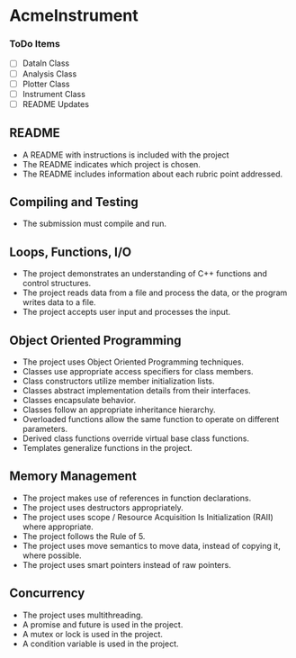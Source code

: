 # AcmeInstrument

### ToDo Items

- [ ] DataIn Class
- [ ] Analysis Class
- [ ] Plotter Class
- [ ] Instrument Class
- [ ] README Updates

## README

- A README with instructions is included with the project
- The README indicates which project is chosen.
- The README includes information about each rubric point addressed.

## Compiling and Testing 

- The submission must compile and run.

## Loops, Functions, I/O

- The project demonstrates an understanding of C++ functions and control structures.
- The project reads data from a file and process the data, or the program writes data to a file.
- The project accepts user input and processes the input.

## Object Oriented Programming

- The project uses Object Oriented Programming techniques.
- Classes use appropriate access specifiers for class members.
- Class constructors utilize member initialization lists.
- Classes abstract implementation details from their interfaces.
- Classes encapsulate behavior.
- Classes follow an appropriate inheritance hierarchy.
- Overloaded functions allow the same function to operate on different parameters.
- Derived class functions override virtual base class functions.
- Templates generalize functions in the project.

## Memory Management

- The project makes use of references in function declarations.
- The project uses destructors appropriately.
- The project uses scope / Resource Acquisition Is Initialization (RAII) where appropriate.
- The project follows the Rule of 5.
- The project uses move semantics to move data, instead of copying it, where possible.
- The project uses smart pointers instead of raw pointers.

## Concurrency

- The project uses multithreading.
- A promise and future is used in the project.
- A mutex or lock is used in the project.
- A condition variable is used in the project.